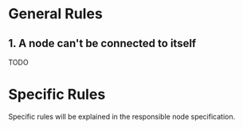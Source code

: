 # General Rules

## 1. A node can't be connected to itself
TODO

# Specific Rules
Specific rules will be explained in the responsible node specification.
